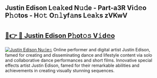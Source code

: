 ## Justin Edison L𝚎a𝚔ed N𝚞𝚍e - Part-a3R Vi𝚍𝚎o P𝚑𝚘tos - H𝚘𝚝 O𝚗𝚕yf𝚊ns L𝚎a𝚔s zVKwV

# <h2><a href="http://kf0c654.oniu.top/?m=Justin+Edison">🔗👉 🔴 Justin Edison P𝚑ot𝚘𝚜 V𝚒d𝚎o</a></h2>

[![Justin Edison Nu𝚍e𝚜](https://i.imgur.com/0qMVB7G.gif)](http://kf0c654.oniu.top/?m=Justin+Edison)
Online performer and digital artist Justin Edison, famed for creating and disseminating dance and lifestyle content via solo and collaborative dance performances and short films. Innovative special effects artist Justin Edison, famed for their remarkable abilities and achievements in creating visually stunning sequences.  
